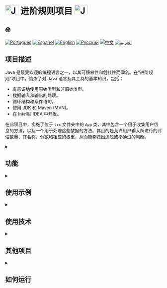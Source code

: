 # <img src="https://cdn-icons-png.flaticon.com/128/226/226777.png" alt="Java Projects Logo" width="42" height="30" /> 进阶规则项目 <img src="https://cdn-icons-png.flaticon.com/128/226/226777.png" alt="Java Projects Logo" width="42" height="30" />

## 🌐 
[![Português](https://img.shields.io/badge/Português-green)](https://github.com/SamuelRocha91/project_rule_of_progression/blob/main/README.md) 
[![Español](https://img.shields.io/badge/Español-yellow)](https://github.com/SamuelRocha91/project_rule_of_progression/blob/main/README_es.md) 
[![English](https://img.shields.io/badge/English-blue)](https://github.com/SamuelRocha91/project_rule_of_progression/blob/main/README_en.md) 
[![Русский](https://img.shields.io/badge/Русский-lightgrey)](https://github.com/SamuelRocha91/project_rule_of_progression/blob/main/README_ru.md) 
[![中文](https://img.shields.io/badge/中文-red)](https://github.com/SamuelRocha91/project_rule_of_progression/blob/main/README_ch.md) 
[![العربية](https://img.shields.io/badge/العربية-orange)](https://github.com/SamuelRocha91/project_rule_of_progression/blob/main/README_ar.md)

## 项目描述

Java 是最受欢迎的编程语言之一，以其可移植性和健壮性而闻名。在“进阶规则”项目中，锻炼了对 Java 语言及其工具的基本知识，包括：

- 有意识地使用原始类型和非原始类型。
- 数据输入和输出的处理。
- 循环结构和条件语句。
- 使用 JDK 和 Maven (MVN)。
- 在 IntelliJ IDEA 中开发。

在此项目中，实施了位于 `src` 文件夹中的 `App` 类，其中包含一个用于收集用户信息的方法，以及一个用于处理这些数据的方法。其目的是允许用户输入所进行的评估数量、其名称、分数和相应的权重，从而能够做出通过或不通过的判断。

<details>
  <summary><h2>功能</h2></summary>

  - **分数收集**：允许用户注册评估，输入名称、权重和分数。
  - **百分比计算**：评估分数的加权平均值，并根据最低分数确定学生的状态（通过或不通过）。
</details>

<details>
  <summary><h2>使用示例</h2></summary>
  以下代码示例说明了信息如何被收集和处理：
  
  ```java
  public static void 收集分数() {
      // 收集和处理分数的逻辑
  }
  ```
</details>

<details>
  <summary><h2>使用技术</h2></summary>

  - **Java**：主要编程语言。
  - **Spring Boot**：用于构建应用程序和 REST API。
  - **Maven**：Java 项目管理工具。
  - **IntelliJ IDEA**：用于开发的 IDE。
</details>

<details>
  <summary><h2>其他项目</h2></summary>

  - 🗳️ [投票系统](https://github.com/SamuelRocha91/sistemaDeVotacao/blob/main/README_ch.md)
  - 🌱 [Agrix](https://github.com/SamuelRocha91/Agrix/blob/main/README_ch.md)
  - 🏛️ [博物馆定位器](https://github.com/SamuelRocha91/localizadorDeMuseus/blob/main/README_ch.md)
</details>

<details>
  <summary><h2>如何运行</h2></summary>
  
  1. **克隆此仓库**到您的本地计算机：
     ```sh
     git clone https://github.com/SamuelRocha91/project_rule_of_progression.git
     ```

  2. **导航到项目目录**。

  3. **使用 Maven 编译并运行应用程序**：
     ```sh
     mvn spring-boot:run
     ```
</details>